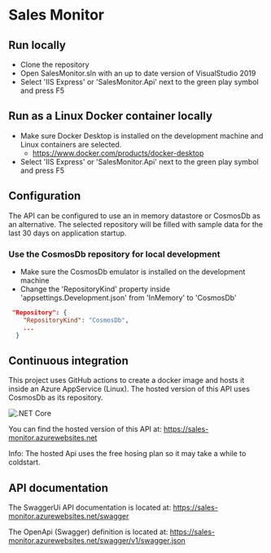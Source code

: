 # Sales Monitor

## Run locally
- Clone the repository
- Open SalesMonitor.sln with an up to date version of VisualStudio 2019
- Select 'IIS Express' or 'SalesMonitor.Api' next to the green play symbol and press F5

## Run as a Linux Docker container locally
- Make sure Docker Desktop is installed on the development machine and Linux containers are selected.
    - https://www.docker.com/products/docker-desktop
- Select 'IIS Express' or 'SalesMonitor.Api' next to the green play symbol and press F5

## Configuration
The API can be configured to use an in memory datastore or CosmosDb as an alternative.
The selected repository will be filled with sample data for the last 30 days on application startup.

### Use the CosmosDb repository for local development
- Make sure the CosmosDb emulator is installed on the development machine
- Change the 'RepositoryKind' property inside 'appsettings.Development.json' from 'InMemory' to 'CosmosDb' 
```json
 "Repository": {
    "RepositoryKind": "CosmosDb",
    ...
  }
```

## Continuous integration
This project uses GitHub actions to create a docker image and hosts it inside an Azure AppService (Linux).
The hosted version of this API uses CosmosDb as its repository.

![.NET Core](https://github.com/Lupin1st/sales-monitor/workflows/.NET%20Core/badge.svg)

You can find the hosted version of this API at:
https://sales-monitor.azurewebsites.net

Info: The hosted Api uses the free hosing plan so it may take a while to coldstart.

## API documentation
The SwaggerUi API documentation is located at: https://sales-monitor.azurewebsites.net/swagger

The OpenApi (Swagger) definition is located at: https://sales-monitor.azurewebsites.net/swagger/v1/swagger.json